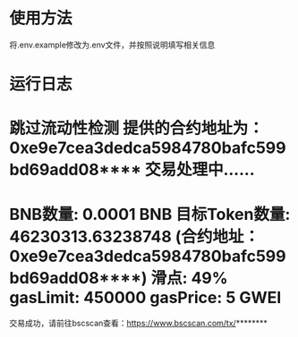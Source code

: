 # 使用方法

将.env.example修改为.env文件，并按照说明填写相关信息

# 运行日志

跳过流动性检测
提供的合约地址为：0xe9e7cea3dedca5984780bafc599bd69add08****
交易处理中......
============================================================
BNB数量: 0.0001 BNB
目标Token数量: 46230313.63238748 (合约地址：0xe9e7cea3dedca5984780bafc599bd69add08****)
滑点: 49%
gasLimit: 450000
gasPrice: 5 GWEI
============================================================
交易成功，请前往bscscan查看：https://www.bscscan.com/tx/********
